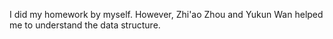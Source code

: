 I did my homework by myself. However, Zhi'ao Zhou and Yukun Wan helped me to understand the data structure. 